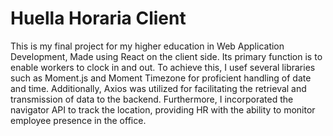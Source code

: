 # Huella Horaria Client

This is my final project for my higher education in Web Application Development, Made using React on the client side. Its primary function is to enable workers to clock in and out. To achieve this, I usef several libraries such as Moment.js and Moment Timezone for proficient handling of date and time. Additionally, Axios was utilized for facilitating the retrieval and transmission of data to the backend. Furthermore, I incorporated the navigator API to track the location, providing HR with the ability to monitor employee presence in the office.
